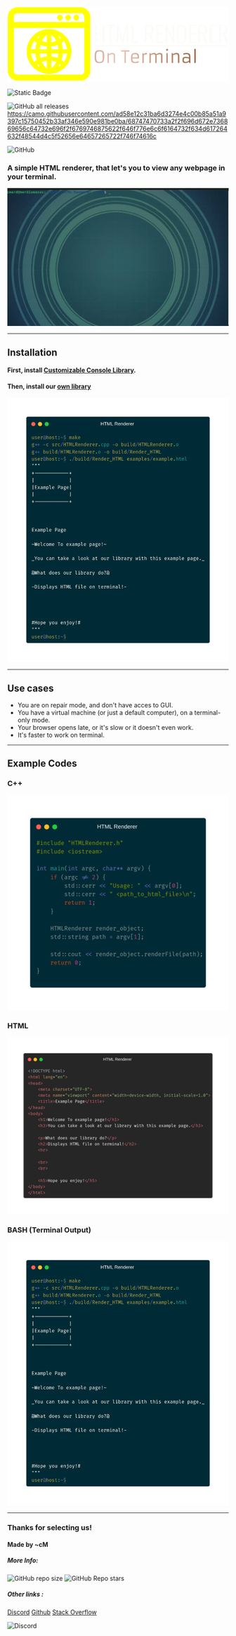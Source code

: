 <img src='docs/assets/logo.png' alt='Logo' title='Logo'>


![Static Badge](https://img.shields.io/badge/Language-C++-blue) 


![GitHub all releases](https://img.shields.io/github/downloads/cMardc/HTML_Renderer/total)
https://camo.githubusercontent.com/ad58e12c31ba6d3274e4c00b85a51a9397c15750452b33af346e590e981be0ba/68747470733a2f2f696d672e736869656c64732e696f2f6769746875622f646f776e6c6f6164732f634d617264632f48544d4c5f52656e64657265722f746f74616c

![GitHub](https://img.shields.io/github/license/cMardc/HTML_Renderer)

<h3>A simple HTML renderer, that let's you to view any webpage in your terminal.</h3>

<img src='docs/assets/example.gif' alt='Preview' title='Preview'>

<hr>

<h2>Installation</h2>
<h4>First, install <a href='https://github.com/cMardc/Customizable-Console/tree/main'>Customizable Console Library</a>.</h4>
<h4>Then, install our <a href='https://github.com/cMardc/HTML_Renderer/tree/main'>own library</a></h4>

<img src='docs/assets/terminal_example.png' alt='Example' title='Example'>

<hr>
<h2>Use cases</h2>
<ul>
    <li>You are on repair mode, and don't have acces to GUI.</li>
    <li>You have a virtual machine (or just a default computer), on a terminal-only mode.</li>
    <li>Your browser opens late, or it's slow or it doesn't even work.</li>
    <li>It's faster to work on terminal.</li>
</ul>

<hr>
<h2>Example Codes</h2>

<h3>C++</h3>
<img src='docs/assets/cpp_example.png' alt='C++ example' title='C++ example'>

<h3>HTML</h3>
<img src='docs/assets/html_example.png' alt='HTML example' title='HTML example'>

<h3>BASH (Terminal Output)</h3>
<img src='docs/assets/terminal_example.png' alt='BASH example' title='BASH example'>

<hr>

<h3>Thanks for selecting us!</h3>
<h4>Made by ~cM</h4>
<h5>More Info: </h5>

![GitHub repo size](https://img.shields.io/github/repo-size/cMardc/Customizable-Console)
![GitHub Repo stars](https://img.shields.io/github/stars/cMardc/Customizable-Console)



<h5>Other links : </h5>
<a href="https://discord.gg/5W4XtHkc6g">Discord</a>
<a href="https://github.com/cMardc">Github</a>
<a href="https://stackoverflow.com/users/21458468/merd-ceferzade">Stack Overflow</a>


![Discord](https://img.shields.io/discord/1051030547402588170)
